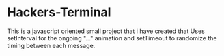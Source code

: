 # Hackers-Terminal
This is a javascript oriented small project that i have created that Uses setInterval for the ongoing "..." animation and setTimeout to randomize the timing between each message.
